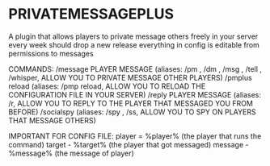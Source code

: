 # PRIVATEMESSAGEPLUS

A plugin that allows players to private message others freely in your server 
every week should drop a new release
everything in config is editable from permissions to messages 



COMMANDS:
/message PLAYER MESSAGE (aliases: /pm , /dm , /msg , /tell , /whisper, ALLOW YOU TO PRIVATE MESSAGE OTHER PLAYERS)
/pmplus reload (aliases: /pmp reload, ALLOW YOU TO RELOAD THE CONFIGURATION FILE IN YOUR SERVER)
/reply PLAYER MESSAGE (aliases: /r, ALLOW YOU TO REPLY TO THE PLAYER THAT MESSAGED YOU FROM BEFORE)
/socialspy (aliases: /spy , /ss, ALLOW YOU TO SPY ON PLAYERS THAT MESSAGE OTHERS)


IMPORTANT FOR CONFIG FILE:
player = %player% (the player that runs the command)
target - %target% (the player that got messaged)
message - %message% (the message of player)


